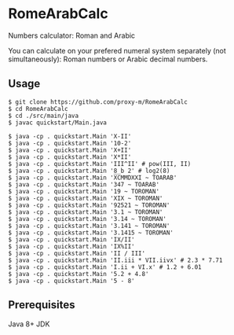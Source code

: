 # RomeArabCalc

Numbers calculator: Roman and Arabic

You can calculate on your prefered numeral system separately (not simultaneously): Roman numbers or Arabic decimal numbers.

## Usage

```
$ git clone https://github.com/proxy-m/RomeArabCalc
$ cd RomeArabCalc
$ cd ./src/main/java
$ javac quickstart/Main.java

$ java -cp . quickstart.Main 'X-II'
$ java -cp . quickstart.Main '10-2'
$ java -cp . quickstart.Main 'X+II'
$ java -cp . quickstart.Main 'X*II'
$ java -cp . quickstart.Main 'III^II' # pow(III, II)
$ java -cp . quickstart.Main '8 b 2' # log2(8)
$ java -cp . quickstart.Main 'X̅C̅MMDXXI ~ TOARAB'
$ java -cp . quickstart.Main '347 ~ TOARAB'
$ java -cp . quickstart.Main '19 ~ TOROMAN'
$ java -cp . quickstart.Main 'XIX ~ TOROMAN'
$ java -cp . quickstart.Main '92521 ~ TOROMAN'
$ java -cp . quickstart.Main '3.1 ~ TOROMAN'
$ java -cp . quickstart.Main '3.14 ~ TOROMAN'
$ java -cp . quickstart.Main '3.141 ~ TOROMAN'
$ java -cp . quickstart.Main '3.1415 ~ TOROMAN'
$ java -cp . quickstart.Main 'IX/II'
$ java -cp . quickstart.Main 'IX%II'
$ java -cp . quickstart.Main 'II / III'
$ java -cp . quickstart.Main 'II.iii * VII.iivx' # 2.3 * 7.71
$ java -cp . quickstart.Main 'I.ii + VI.x' # 1.2 + 6.01
$ java -cp . quickstart.Main '5.2 + 4.8'
$ java -cp . quickstart.Main '5 - 8'
```

## Prerequisites

Java 8+ JDK

